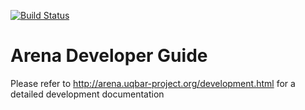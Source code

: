 [![Build Status](https://travis-ci.org/faloi/arena-core-mirror.svg)](https://travis-ci.org/faloi/arena-core-mirror)
# Arena Developer Guide #

Please refer to http://arena.uqbar-project.org/development.html for a detailed development documentation

